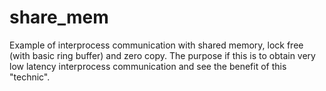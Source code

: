 # share_mem

Example of interprocess communication with shared memory, lock free (with basic ring buffer) and zero copy.
The purpose if this is to obtain very low latency interprocess communication and see the benefit of this "technic".

